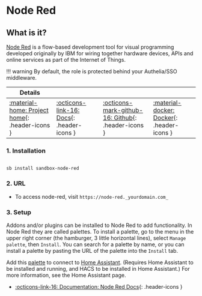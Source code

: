 # Node Red

## What is it?

[Node Red](https://www.nodered.org/) is a flow-based development tool for visual programming developed originally by IBM for wiring together hardware devices, APIs and online services as part of the Internet of Things.

!!! warning
    By default, the role is protected behind your Authelia/SSO middleware.

| Details     |             |             |             |
|-------------|-------------|-------------|-------------|
| [:material-home: Project home](https://www.nodered.org/){: .header-icons } | [:octicons-link-16: Docs](https://www.nodered.org/docs/user-guide){: .header-icons } | [:octicons-mark-github-16: Github](https://github.com/node-red/node-red){: .header-icons } | [:material-docker: Docker](https://hub.docker.com/r/nodered/node-red){: .header-icons }|

### 1. Installation

``` shell

sb install sandbox-node-red

```

### 2. URL

- To access node-red, visit `https://node-red._yourdomain.com_`

### 3. Setup

Addons and/or plugins can be installed to Node Red to add functionality. In Node Red they are called palettes. To install a palette, go to the menu in the upper right corner (the hamburger, 3 little horizontal lines), select `Manage palette`, then `Install`. You can search for a palette by name, or you can install a palette by pasting the URL of the palette into the `Install` tab.

Add this [palette](https://flows.nodered.org/node/node-red-contrib-home-assistant-websocket) to connect to [Home Assistant](../apps/homeassistant.md). (Requires Home Assistant to be installed and running, and HACS to be installed in Home Assistant.) For more information, see the Home Assistant page.

- [:octicons-link-16: Documentation: Node Red Docs](https://www.nodered.org/docs){: .header-icons }
